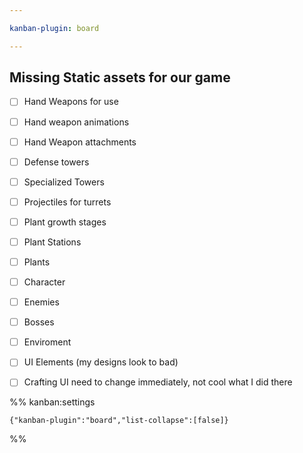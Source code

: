 ```yaml
---

kanban-plugin: board

---
```


## Missing Static assets for our game

- [ ] Hand Weapons for use
- [ ] Hand weapon animations
- [ ] Hand Weapon attachments
- [ ] Defense towers
- [ ] Specialized Towers
- [ ] Projectiles for turrets
- [ ] Plant growth stages
- [ ] Plant Stations
- [ ] Plants
- [ ] Character
- [ ] Enemies
- [ ] Bosses
- [ ] Enviroment
- [ ] UI Elements (my designs look to bad)
- [ ] Crafting UI need to change immediately, not cool what I did there




%% kanban:settings
```
{"kanban-plugin":"board","list-collapse":[false]}
```
%%
